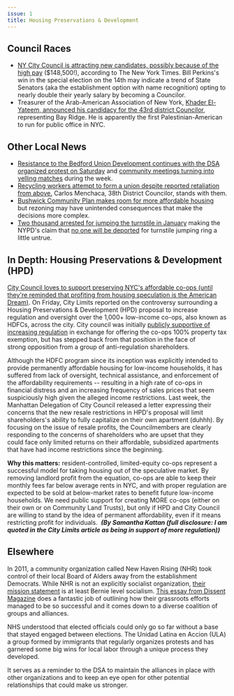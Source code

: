 ```yaml
---
issue: 1
title: Housing Preservations & Development
---
```

## Council Races
-   [NY City Council is attracting new candidates, possibly because of the high pay](https://www.nytimes.com/2017/02/21/nyregion/city-council-state-lawmakers.html?emc=edit_tnt_20170221&nlid=47767631&tntemail0=y&_r=1) ($148,500!), according to The New York Times. Bill Perkins's win in the special election on the 14th may indicate a trend of State Senators (aka the establishment option with name recognition) opting to nearly double their yearly salary by becoming a Councilor. 
-   Treasurer of the Arab-American Association of New York, [Khader El-Yateem, announced his candidacy for the 43rd district](http://www.kingscountypolitics.com/el-yateem-throws-hat-ring-butler-gets-labor-endorsements/)[ Councilor](http://www.kingscountypolitics.com/el-yateem-throws-hat-ring-butler-gets-labor-endorsements/), representing Bay Ridge. He is apparently the first Palestinian-American to run for public office in NYC.

## Other Local News
-   [Resistance to the Bedford Union Development continues with the DSA organized protest on Saturday](http://www.ny1.com/nyc/all-boroughs/news/2017/02/25/neighbors-protest-controversial-redevelopment-plan-for-bedford-union-armory-ahead-of-public-hearing.html) and [community meetings turning into yelling matches](https://www.dnainfo.com/new-york/20170222/crown-heights/crown-heights-development-talk-turns-into-shouting-match) during the week. 
-   [Recycling workers attempt to form a union despite reported retaliation from above.](http://teamsters.nyc/2017/02/14/sims-recycling-workers-rally-union/) Carlos Menchaca, 38th District Councilor, stands with them.
-   [Bushwick Community Plan makes room for more affordable housing](http://citylimits.org/2017/02/13/tough-choices-face-bushwick-as-rezoning-approaches/) but rezoning may have unintended consequences that make the decisions more complex.
-   [Two thousand arrested for jumping the turnstile in January](https://www.dnainfo.com/new-york/20170223/financial-district/2000-people-were-arrested-for-turnstile-jumping-january-nypd) making the NYPD's claim that [no one will be deported](http://gothamist.com/2017/02/25/nypd_turnstile_jumping_deportation.php) for turnstile jumping ring a little untrue.

## In Depth: Housing Preservations & Development (HPD)

[City Council loves to support](http://citylimits.org/2017/02/24/city-pushes-to-regulate-low-income-coops-amid-some-shareholders-opposition/)[ preserving NYC's affordable co-ops (until they're reminded that profiting from housing speculation is the American Dream](http://citylimits.org/2017/02/24/city-pushes-to-regulate-low-income-coops-amid-some-shareholders-opposition/)[)](http://citylimits.org/2017/02/24/city-pushes-to-regulate-low-income-coops-amid-some-shareholders-opposition/). On Friday, City Limits reported on the controversy surrounding a Housing Preservations & Development (HPD) proposal to increase regulation and oversight over the 1,000+ low-income co-ops, also known as HDFCs, across the city. City council was initially [publicly supportive of increasing regulation](https://www.wsj.com/articles/new-york-city-council-proposes-ending-property-taxes-for-low-income-co-ops-1448846154) in exchange for offering the co-ops 100% property tax exemption, but has stepped back from that position in the face of strong opposition from a group of anti-regulation shareholders.

Although the HDFC program since its inception was explicitly intended to provide permanently affordable housing for low-income households, it has suffered from lack of oversight, technical assistance, and enforcement of the affordability requirements -- resulting in a high rate of co-ops in financial distress and an increasing frequency of sales prices that seem suspiciously high given the alleged income restrictions. Last week, the Manhattan Delegation of City Council released a letter expressing their concerns that the new resale restrictions in HPD's proposal will limit shareholders's ability to fully capitalize on their own apartment (duhhh). By focusing on the issue of resale profits, the Councilmembers are clearly responding to the concerns of shareholders who are upset that they could face only limited returns on their affordable, subsidized apartments that have had income restrictions since the beginning.

**Why this matters:** resident-controlled, limited-equity co-ops represent a successful model for taking housing out of the speculative market. By removing landlord profit from the equation, co-ops are able to keep their monthly fees far below average rents in NYC, and with proper regulation are expected to be sold at below-market rates to benefit future low-income households. We need public support for creating MORE co-ops (either on their own or on Community Land Trusts), but only if HPD and City Council are willing to stand by the idea of permanent affordability, even if it means restricting profit for individuals.  ***(By Samantha Kattan (full disclosure: I am quoted in the City Limits article as being in support of more regulation))***

## Elsewhere

In 2011, a community organization called New Haven Rising (NHR) took control of their local Board of Alders away from the establishment Democrats. While NHR is not an explicitly socialist organization, [their mission statement](https://www.facebook.com/pg/newhavenisrising/about/?ref=page_internal) is at least Bernie level socialism. [This essay from Dissent Magazine](https://www.dissentmagazine.org/article/new-haven-rising) does a fantastic job of outlining how their grassroots efforts managed to be so successful and it comes down to a diverse coalition of groups and alliances.

NHS understood that elected officials could only go so far without a base that stayed engaged between elections. The Unidad Latina en Accion (ULA) a group formed by immigrants that regularly organizes protests and has garnered some big wins for local labor through a unique process they developed.

It serves as a reminder to the DSA to maintain the alliances in place with other organizations and to keep an eye open for other potential relationships that could make us stronger.
